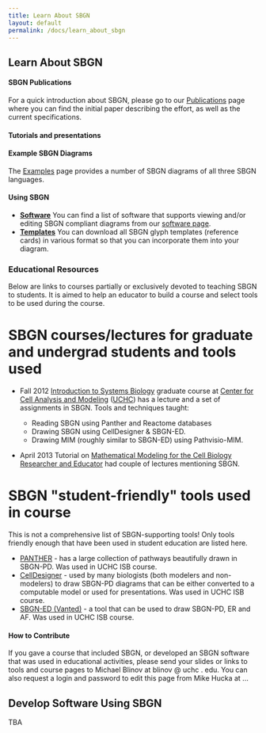 ```yaml
---
title: Learn About SBGN
layout: default
permalink: /docs/learn_about_sbgn
---
```


## Learn About SBGN

#### SBGN Publications
For a quick introduction about SBGN, please go to our [Publications](publications.md) page where you can find the initial paper describing the effort, as well as the current specifications.

#### Tutorials and presentations


#### Example SBGN Diagrams
The [Examples](examples.md) page provides a number of SBGN diagrams of all three SBGN languages.

#### Using SBGN
* [**Software**](software.md) You can find a list of software that supports viewing and/or editing SBGN compliant diagrams from our [software page](software.md).
* [**Templates**](templates.md) You can download all SBGN glyph templates (reference cards) in various format so that you can incorporate them into your diagram.

### Educational Resources

Below are links to courses partially or exclusively devoted to teaching SBGN to students. It is aimed to help an educator to build a course and select tools to be used during the course.

# SBGN courses/lectures for graduate and undergrad students and tools used

-   Fall 2012 [Introduction to Systems Biology](http://www.ccam.uchc.edu/mblinov/MEDS-6455-2012-Fall.html) graduate course at [Center for Cell Analysis and Modeling](http://www.ccam.uchc.edu/) ([UCHC](http://www.uchc.edu/)) has a lecture and a set of assignments in SBGN. Tools and techniques taught:
    -   Reading SBGN using Panther and Reactome databases
    -   Drawing SBGN using CellDesigner & SBGN-ED.
    -   Drawing MIM (roughly similar to SBGN-ED) using Pathvisio-MIM.

-   April 2013 Tutorial on [Mathematical Modeling for the Cell Biology Researcher and Educator](http://www.nimbios.org/wordpress-training/cellbiology/schedule/) had couple of lectures mentioning SBGN.

# SBGN "student-friendly" tools used in course

This is not a comprehensive list of SBGN-supporting tools! Only tools friendly enough that have been used in student education are listed here.

-   [PANTHER](http://www.pantherdb.org/pathway/) - has a large collection of pathways beautifully drawn in SBGN-PD. Was used in UCHC ISB course.
-   [CellDesigner](http://www.celldesigner.org/) - used by many biologists (both modelers and non-modelers) to draw SBGN-PD diagrams that can be either converted to a computable model or used for presentations. Was used in UCHC ISB course.
-   [SBGN-ED (Vanted)](http://www.sbgn-ed.org/) - a tool that can be used to draw SBGN-PD, ER and AF. Was used in UCHC ISB course.

#### How to Contribute

If you gave a course that included SBGN, or developed an SBGN software that was used in educational activities, please send your slides or links to tools and course pages to Michael Blinov at blinov @ uchc . edu. You can also request a login and password to edit this page from Mike Hucka at ...

## Develop Software Using SBGN

TBA
